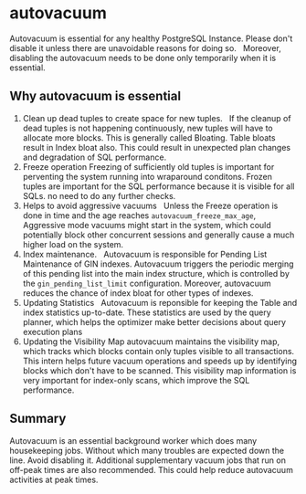 # autovacuum
Autovacuum is essential for any healthy PostgreSQL Instance. Please don't disable it unless there are unavoidable reasons for doing so.  
Moreover, disabling the autovacuum needs to be done only temporarily when it is essential.

## Why autovacuum is essential
1. Clean up dead tuples to create space for new tuples.  
If the cleanup of dead tuples is not happening continuously, new tuples will have to allocate more blocks. This is generally called Bloating. Table bloats result in Index bloat also. This could result in unexpected plan changes and degradation of SQL performance.
2. Freeze operation
 Freezing of sufficiently old tuples is important for perventing the system running into wraparound conditons. Frozen tuples are important for the SQL performance because it is visible for all SQLs. no need to do any further checks.
3. Helps to avoid aggressive vacuums  
 Unless the Freeze operation is done in time and the age reaches `autovacuum_freeze_max_age`, Aggressive mode vacuums might start in the system, which could potentially block other concurrent sessions and generally cause a much higher load on the system.
4. Index maintenance.  
 Autovacuum is responsible for Pending List Maintenance of GIN indexes. Autovacuum triggers the periodic merging of this pending list into the main index structure, which is controlled by the `gin_pending_list_limit` configuration.
Moreover, autovacuum reduces the chance of index bloat for other types of indexes.
5. Updating Statistics  
 Autovacuum is reponsible for keeping the Table and index statistics up-to-date. These statistics are used by the query planner, which helps the optimizer make better decisions about query execution plans
6. Updating the Visibility Map
 autovacuum maintains the visibility map, which tracks which blocks contain only tuples visible to all transactions. This intern helps future vacuum operations and speeds up by identifying blocks which don't have to be scanned. This visibility map information is very important for index-only scans, which improve the SQL performance.

 ## Summary
 Autovacuum is an essential background worker which does many housekeeping jobs. Without which many troubles are expected down the line. Avoid disabling it.
 Additional supplementary vacuum jobs that run on off-peak times are also recommended. This could help reduce autovacuum activities at peak times.